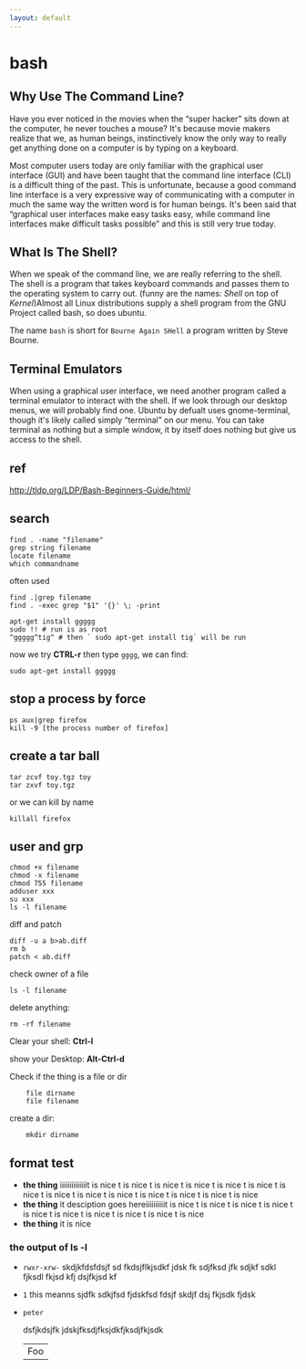 ```yaml
---
layout: default
---
```

# bash
## Why Use The Command Line?
Have you ever noticed in the movies when the “super hacker” sits down at
the computer, he never touches a mouse? It's because movie makers realize that
we, as human beings, instinctively know the only way to really get anything
done on a computer is by typing on a keyboard.

Most computer users today are only familiar with the graphical user interface
(GUI) and have been taught that the command line interface (CLI) is a
difficult thing of the past. This is unfortunate, because a good command line
interface is a very expressive way of communicating with a computer in much
the same way the written word is for human beings. It's been said that
“graphical user interfaces make easy tasks easy, while command line interfaces
make difficult tasks possible” and this is still very true today.

## What Is The Shell?  
When we speak of the command line, we are really referring to the shell. The
shell is a program that takes keyboard commands and passes them to the
operating system to carry out. (funny are the names: _Shell_ on top of
_Kernel_)Almost all Linux distributions supply a shell program from the GNU
Project called bash, so does ubuntu. 

The name `bash` is short for `Bourne Again SHell` a program written by Steve
Bourne.  

## Terminal Emulators
When using a graphical user interface, we need another program called a
terminal emulator to interact with the shell. If we look through our desktop
menus, we will probably find one. Ubuntu by defualt uses 
gnome-terminal, though it's likely called simply “terminal” on our menu. 
You can take terminal as nothing but a simple window, it by itself does
nothing but give us access to the shell. 

## ref 
<http://tldp.org/LDP/Bash-Beginners-Guide/html/>

## search

    find . -name "filename"
    grep string filename
    locate filename
    which commandname

often used

    find .|grep filename
    find . -exec grep "$1" '{}' \; -print

    apt-get install ggggg
    sudo !! # run is as root
    ^ggggg^tig^ # then ` sudo apt-get install tig` will be run

now we try __CTRL-r__ then type `gggg`, we can find:

    sudo apt-get install ggggg

## stop a process by force

    ps aux|grep firefox
    kill -9 [the process number of firefox]

## create a tar ball
    
    tar zcvf toy.tgz toy
    tar zxvf toy.tgz 

or we can kill by name

    killall firefox


## user and grp

	chmod +x filename 
	chmod -x filename
	chmod 755 filename
	adduser xxx
	su xxx
	ls -l filename

diff and patch
	
	diff -u a b>ab.diff
	rm b
	patch < ab.diff 

check owner of a file

	ls -l filename

delete anything: 

	rm -rf filename

Clear your shell: __Ctrl-l__

show your Desktop: __Alt-Ctrl-d__

Check if the thing is a file or dir

        file dirname
        file filename

create a dir:

        mkdir dirname

## format test

 - __the thing__ iiiiiiiiiiiiiit is nice t is nice t is nice t is nice t is nice t is nice t is nice t is nice t is nice t is nice t is nice t is nice t is nice t is nice
 - __the thing__ it desciption goes hereiiiiiiiiiit is nice t is nice t is nice t is nice t is nice t is nice t is nice t is nice t is nice t is nice
 - __the thing__ it is nice
 
### the output of ls -l

 - `rwxr-xrw-` 
   skdjkfdsfdsjf sd fkdsjflkjsdkf jdsk fk sdjfksd jfk sdjkf sdkl
   fjksdl fkjsd kfj dsjfkjsd kf
 - `1` 
   this meanns sjdfk sdkjfsd fjdskfsd 
   fdsjf skdjf dsj fkjsdk fjdsk
 - `peter` 
   
   dsfjkdsjfk jdskjfksdjfksjdkfjksdjfkjsdk

   <table>
       <tr>
          <td>Foo</td>
      </tr>
   </table>


